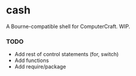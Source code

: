 # cash
A Bourne-compatible shell for ComputerCraft. WIP.

### TODO
* Add rest of control statements (for, switch)
* Add functions
* Add require/package